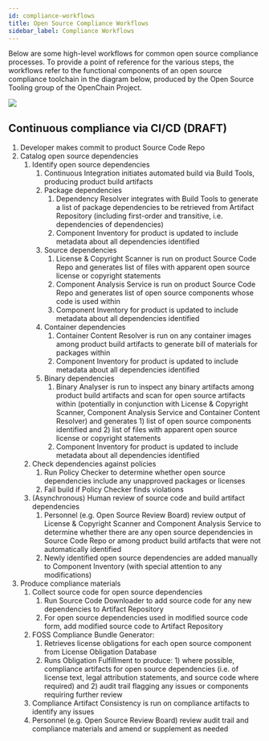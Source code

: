 ```yaml
---
id: compliance-workflows
title: Open Source Compliance Workflows
sidebar_label: Compliance Workflows
---
```


Below are some high-level workflows for common open source compliance processes. To provide a point of reference for the various steps, the workflows refer to the functional components of an open source compliance toolchain in the diagram below, produced by the Open Source Tooling group of the OpenChain Project.

<img src="/img/OSS-Compliance-Toolchain-Big-Picture.png"/>

## Continuous compliance via CI/CD (DRAFT)

1. Developer makes commit to product Source Code Repo
2. Catalog open source dependencies
   1. Identify open source dependencies
      1. Continuous Integration initiates automated build via Build Tools, producing product build artifacts
      2. Package dependencies
         1. Dependency Resolver integrates with Build Tools to generate a list of package dependencies to be retrieved from Artifact Repository (including first-order and transitive, i.e. dependencies of dependencies)
         2. Component Inventory for product is updated to include metadata about all dependencies identified
      3. Source dependencies
         1. License & Copyright Scanner is run on product Source Code Repo and generates list of files with apparent open source license or copyright statements
         2. Component Analysis Service is run on product Source Code Repo and generates list of open source components whose code is used within
         3. Component Inventory for product is updated to include metadata about all dependencies identified
      4. Container dependencies
         1. Container Content Resolver is run on any container images among product build artifacts to generate bill of materials for packages within
         2. Component Inventory for product is updated to include metadata about all dependencies identified
      5. Binary dependencies
         1. Binary Analyser is run to inspect any binary artifacts among product build artifacts and scan for open source artifacts within (potentially in conjunction with License & Copyright Scanner, Component Analysis Service and Container Content Resolver) and generates 1) list of open source components identified and 2) list of files with apparent open source license or copyright statements
         2. Component Inventory for product is updated to include metadata about all dependencies identified
   2. Check dependencies against policies
      1. Run Policy Checker to determine whether open source dependencies include any unapproved packages or licenses
      2. Fail build if Policy Checker finds violations
   3. (Asynchronous) Human review of source code and build artifact dependencies
      1. Personnel (e.g. Open Source Review Board) review output of License & Copyright Scanner and Component Analysis Service to determine whether there are any open source dependencies in Source Code Repo or among product build artifacts that were not automatically identified
      2. Newly identified open source dependencies are added manually to Component Inventory (with special attention to any modifications)
3. Produce compliance materials
   1. Collect source code for open source dependencies
      1. Run Source Code Downloader to add source code for any new dependencies to Artifact Repository
      2. For open source dependencies used in modified source code form, add modified source code to Artifact Repository
   2. FOSS Compliance Bundle Generator:
      1. Retrieves license obligations for each open source component from License Obligation Database
      2. Runs Obligation Fulfillment to produce: 1) where possible, compliance artifacts for open source dependencies (i.e. of license text, legal attribution statements, and source code where required) and 2) audit trail flagging any issues or components requiring further review
   3. Compliance Artifact Consistency is run on compliance artifacts to identify any issues
   4. Personnel (e.g. Open Source Review Board) review audit trail and compliance materials and amend or supplement as needed
